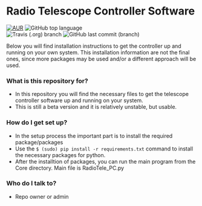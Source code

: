 # Radio Telescope Controller Software #

[![AUR](https://img.shields.io/aur/license/yaourt.svg?style=plastic)](https://github.com/dimst23/RadioTelescope_Controller/blob/master/LICENSE)
![GitHub top language](https://img.shields.io/github/languages/top/dimst23/RadioTelescope_Controller.svg?style=plastic)  
![Travis (.org) branch](https://img.shields.io/travis/dimst23/RadioTelescope_Controller/master.svg?style=plastic)
![GitHub last commit (branch)](https://img.shields.io/github/last-commit/dimst23/RadioTelescope_Controller.svg?style=plastic)

Below you will find installation instructions to get the controller up and running on your own system.
This installation information are not the final ones, since more packages may be used and/or a different approach will be used.

### What is this repository for? ###

* In this repository you will find the necessary files to get the telescope controller software up and running on your system.
* This is still a beta version and it is relatively unstable, but usable.

### How do I get set up? ###

* In the setup process the important part is to install the required package/packages
* Use the `$ (sudo) pip install -r requirements.txt` command to install the necessary packages for python.
* After the installtion of packages, you can run the main program from the Core directory. Main file is RadioTele_PC.py

### Who do I talk to? ###

* Repo owner or admin

